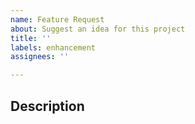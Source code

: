 ```yaml
---
name: Feature Request
about: Suggest an idea for this project
title: ''
labels: enhancement
assignees: ''

---
```


## Description
<!-- A clear and concise description of the feature request -->